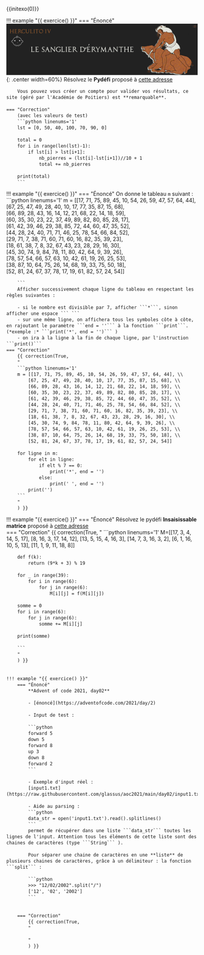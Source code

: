 
{{initexo(0)}}

!!! example "{{ exercice() }}"
    === "Énoncé"
        ![image](data/sanglier.jpg){: .center width=60%}
        Résolvez le **Pydéfi** proposé à [cette adresse](https://pydefis.callicode.fr/defis/Herculito04Sanglier/txt)

        Vous pouvez vous créer un compte pour valider vos résultats, ce site (géré par l'Académie de Poitiers) est **remarquable**. 
    
    === "Correction"
        (avec les valeurs de test)
        ```python linenums='1'
        lst = [0, 50, 40, 100, 70, 90, 0]

        total = 0
        for i in range(len(lst)-1):
            if lst[i] > lst[i+1]:
                nb_pierres = (lst[i]-lst[i+1])//10 + 1
                total += nb_pierres

        print(total)
        ```
        

!!! example "{{ exercice() }}"
    === "Énoncé"
        On donne le tableau ```m``` suivant :
        ```python linenums='1'
        m = [[17, 71, 75, 89, 45, 10, 54, 26, 59, 47, 57, 64, 44], \
            [67, 25, 47, 49, 28, 40, 10, 17, 77, 35, 87, 15, 68], \
            [66, 89, 28, 43, 16, 14, 12, 21, 68, 22, 14, 18, 59], \
            [60, 35, 30, 23, 22, 37, 49, 89, 82, 80, 85, 28, 17], \
            [61, 42, 39, 46, 29, 38, 85, 72, 44, 60, 47, 35, 52], \
            [44, 28, 24, 40, 71, 71, 46, 25, 78, 54, 66, 84, 52], \
            [29, 71, 7, 38, 71, 60, 71, 60, 16, 82, 35, 39, 23], \
            [18, 61, 38, 7, 8, 32, 67, 43, 23, 28, 29, 16, 30], \
            [45, 30, 74, 9, 84, 78, 11, 80, 42, 64, 9, 39, 26], \
            [78, 57, 54, 66, 57, 63, 10, 42, 61, 19, 26, 25, 53], \
            [38, 87, 10, 64, 75, 26, 14, 68, 19, 33, 75, 50, 18], \
            [52, 81, 24, 67, 37, 78, 17, 19, 61, 82, 57, 24, 54]]

        ```
        Afficher successivement chaque ligne du tableau en respectant les règles suivantes :

        - si le nombre est divisible par 7, afficher ```*```, sinon afficher une espace ``` ```
        - sur une même ligne, on affichera tous les symboles côte à côte, en rajoutant le paramètre ```end = ''``` à la fonction ```print```. (*exemple :* ```print('*', end = '')``` )
        - on ira à la ligne à la fin de chaque ligne, par l'instruction ```print()```     
    === "Correction"
        {{ correction(True,
        "
        ```python linenums='1'
        m = [[17, 71, 75, 89, 45, 10, 54, 26, 59, 47, 57, 64, 44], \\
            [67, 25, 47, 49, 28, 40, 10, 17, 77, 35, 87, 15, 68], \\
            [66, 89, 28, 43, 16, 14, 12, 21, 68, 22, 14, 18, 59], \\
            [60, 35, 30, 23, 22, 37, 49, 89, 82, 80, 85, 28, 17], \\
            [61, 42, 39, 46, 29, 38, 85, 72, 44, 60, 47, 35, 52], \\
            [44, 28, 24, 40, 71, 71, 46, 25, 78, 54, 66, 84, 52], \\
            [29, 71, 7, 38, 71, 60, 71, 60, 16, 82, 35, 39, 23], \\
            [18, 61, 38, 7, 8, 32, 67, 43, 23, 28, 29, 16, 30], \\
            [45, 30, 74, 9, 84, 78, 11, 80, 42, 64, 9, 39, 26], \\
            [78, 57, 54, 66, 57, 63, 10, 42, 61, 19, 26, 25, 53], \\
            [38, 87, 10, 64, 75, 26, 14, 68, 19, 33, 75, 50, 18], \\
            [52, 81, 24, 67, 37, 78, 17, 19, 61, 82, 57, 24, 54]]

        for ligne in m:
            for elt in ligne:
                if elt % 7 == 0:
                    print('*', end = '')
                else:
                    print(' ', end = '')
            print('')
        ```
        "
        ) }}


!!! example "{{ exercice() }}"
    === "Énoncé"
        Résolvez le pydéfi **Insaisissable matrice** proposé à [cette adresse](https://pydefis.callicode.fr/defis/AlgoMat/txt)        
    === "Correction"
        {{ correction(True,
        "
        ```python linenums='1'
        M=[[17, 3, 4, 14, 5, 17], [8, 16, 3, 17, 14, 12], [13, 5, 15, 4, 16, 3], [14, 7, 3, 16, 3, 2], [6, 1, 16, 10, 5, 13], [11, 1, 9, 11, 18, 8]]

        def f(k):
            return (9*k + 3) % 19

        for _ in range(39):
            for i in range(6):
                for j in range(6):
                    M[i][j] = f(M[i][j])

        somme = 0
        for i in range(6):
            for j in range(6):
                somme += M[i][j]

        print(somme)

        ```
        "
        ) }}


    !!! example "{{ exercice() }}"
        === "Énoncé"
            **Advent of code 2021, day02**

            - [énoncé](https://adventofcode.com/2021/day/2)

            - Input de test :

            ```python
            forward 5
            down 5
            forward 8
            up 3
            down 8
            forward 2
            ```

            - Exemple d'input réel :
            [input1.txt](https://raw.githubusercontent.com/glassus/aoc2021/main/day02/input1.txt)

            - Aide au parsing :
            ```python
            data_str = open('input1.txt').read().splitlines()
            ```
            permet de récupérer dans une liste ```data_str``` toutes les lignes de l'input. Attention tous les éléments de cette liste sont des chaines de caractères (type ```String``` ).

            Pour séparer une chaine de caractères en une **liste** de plusieurs chaines de caractères, grâce à un délimiteur : la fonction ```split``` :

            ```python
            >>> "12/02/2002".split("/")
            ['12', '02', '2002']
            ``` 


        === "Correction"
            {{ correction(True,
            "
            
            "
            ) }}